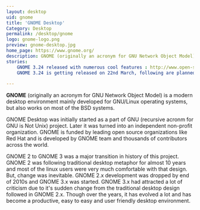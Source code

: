 ```yaml
---
layout: desktop
uid: gnome
title: 'GNOME Desktop'
Category: Desktop
permalink: /desktop/gnome
logo: gnome-logo.png
preview: gnome-desktop.jpg
home_page: https://www.gnome.org/
description: GNOME (originally an acronym for GNU Network Object Model) is a modern desktop environment mainly developed for GNU/Linux operating systems, but also works on most of the BSD systems. Stories & updates on GNOME Desktop.
stories:
    GNOME 3.24 released with numerous cool features : http://www.open-source-feed.com/2017/03/gnome-324-released-with-numerous-cool.html
    GNOME 3.24 is getting released on 22nd March, following are planned features : http://www.open-source-feed.com/2017/03/gnome-324-is-getting-released-on-22nd.html
     
---
```


**GNOME** (originally an acronym for GNU Network Object Model) is a modern desktop environment mainly developed for GNU/Linux operating systems, but also works on most of the BSD systems.

GNOME Desktop was initially started as a part of GNU (recursive acronm for GNU is Not Unix) project. Later it was turned into an independent non-profit organization. GNOME is funded by leading open source organizations like Red Hat and is developed by GNOME team and thousands of contributors across the world.

GNOME 2 to GNOME 3 was a major transition in history of this project. GNOME 2 was following traditional desktop metaphor for almost 10 years and most of the linux users were very much comfortable with that design. But, change was inevitable. GNOME 2.x development was dropped by end of 2010s and GNOME 3.x was started. GNOME 3.x had attracted a lot of criticism due to it's sudden change from the traditional desktop design followed in GNOME 2.x. Though over the years, it has evolved a lot and has become a productive, easy to easy and user friendly desktop environment.
